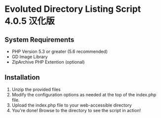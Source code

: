Evoluted Directory Listing Script 4.0.5 汉化版
==================================


System Requirements
--------------------
- PHP Version 5.3 or greater (5.6 recommended)
- GD Image Library
- ZipArchive PHP Extention (optional)

Installation
-------------
1. Unzip the provided files
2. Modify the configuration options as needed at the top of the index.php file.
3. Upload the index.php file to your web-accessible directory
4. You're done! Browse to the directory to see the script in action!

